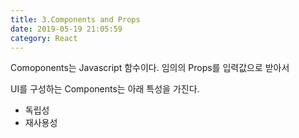 ```yaml
---
title: 3.Components and Props
date: 2019-05-19 21:05:59
category: React
---
```


Comoponents는 Javascript 함수이다.
임의의 Props를 입력값으로 받아서


UI를 구성하는 Components는 아래 특성을 가진다.

- 독립성
- 재사용성

